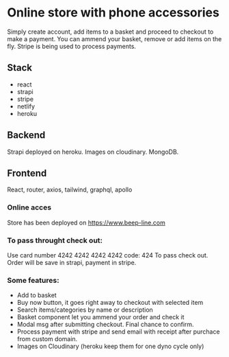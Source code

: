 # Online store with phone accessories

Simply create account, add items to a basket and proceed to checkout to make a payment.
You can ammend your basket, remove or add items on the fly.
Stripe is being used to process payments.

## Stack

- react
- strapi
- stripe
- netlify
- heroku

## Backend

Strapi deployed on heroku. Images on cloudinary. MongoDB.

## Frontend

React, router, axios, tailwind, graphql, apollo

### Online acces

Store has been deployed on <https://www.beep-line.com>

### To pass throught check out:
Use card number 4242 4242 4242 4242 code: 424
To pass check out.
Order will be save in strapi, payment in stripe.

### Some features:
- Add to basket
- Buy now button, it goes right away to checkout with selected item
- Search items/categories by name or description
- Basket component let you ammend your order and check it
- Modal msg after submitting checkout. Final chance to confirm.
- Process payment with stripe and send email with receipt after purchace from custom domain.
- Images on Cloudinary (heroku keep them for one dyno cycle only)
